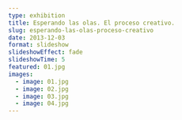 ```yaml
---
type: exhibition
title: Esperando las olas. El proceso creativo.
slug: esperando-las-olas-proceso-creativo
date: 2013-12-03
format: slideshow
slideshowEffect: fade
slideshowTime: 5
featured: 01.jpg
images:
  - image: 01.jpg
  - image: 02.jpg
  - image: 03.jpg
  - image: 04.jpg
---
```

